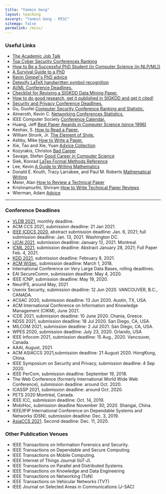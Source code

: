 ```yaml
---
title: "Yanmin Gong" 
layout: teaching
excerpt: "Yanmin Gong - MISC"
sitemap: false
permalink: /misc/
---
```


### Useful Links   
- [The Academic Job Talk](https://tomprof.stanford.edu/posting/1085)
- [Top Cyber Security Conferences Ranking](http://jianying.space/conference-ranking.html)
- [How to Be a Successful PhD Student (in Computer Science (in NLP/ML))](https://people.cs.umass.edu/~wallach/how_to_be_a_successful_phd_student.pdf)
- [A Survival Guide to a PhD](http://karpathy.github.io/2016/09/07/phd/)
- [Kevin Gimpel's PhD advice](https://ttic.uchicago.edu/~kgimpel/etc/phd-advice.pdf)
- [Detexify LaTeX handwritten symbol recognition](https://detexify.kirelabs.org/classify.html)
- [AI/ML Conference Deadlines.](https://aideadlin.es/?sub=ML,NLP)
- <a href="https://web.cs.dal.ca/~eem/gradResources/KDD/Checklist%20for%20Revising%20a%20SIGKDD%20Data%20Mining%20Paper.pdf" target="_blank">Checklist for Revising a SIGKDD Data Mining Paper. </a> 
- <a href="http://www.cs.ucr.edu/~eamonn/Keogh_SIGKDD09_tutorial.pdf" target="_blank">How to do good research, get it published in SIGKDD and get it cited! </a> 
- <a href="https://sec-deadlines.github.io/" target="_blank">Security and Privacy Conference Deadlines.</a> 
- Gu, Guofei <a href="http://faculty.cs.tamu.edu/guofei/sec_conf_stat.htm
" target="_blank">Computer Security Conference Ranking and Statistic.</a> 
- Almeroth, Kevin C. <a href="https://www.cs.ucsb.edu/~almeroth/conf/stats/
" target="_blank">Networking Conferences Statistics.</a> 
- IEEE Computer Society <a href="https://www.computer.org/web/conferences/calendar
" target="_blank">Conference Calendar.</a> 
- Huang, Jeff <a href="http://jeffhuang.com/best_paper_awards.html" target="_blank">Best Paper Awards in Computer Science (since 1996)</a>
- Keshav, S. <a href="http://ccr.sigcomm.org/online/files/p83-keshavA.pdf" target="_blank">How to Read a Paper. </a> 
- William Strunk, Jr. <a href="folder/elementofstyle.pdf" target="_blank">The Element of Style. </a>
- Ashby, Mike <a href="folder/howtowriteapaper.pdf" target="_blank">How to Write a Paper. </a>
- Xie, Tao and Xie, Yuan <a href="http://taoxie.cs.illinois.edu/advice.htm" target="_blank">Advice Collection</a>
- Kozyrakis, Christos <a href="folder/BadCareer.pdf" target="_blank">Bad Career </a>
- Savage, Stefan <a href="folder/GoodCareer.pdf" target="_blank">Good Career in Computer Science</a>
- Siek, Konrad <a href="http://www.cs.put.poznan.pl/ksiek/latexmath.html" target="_blank">LaTex Formal Methods Reference</a>
- Lee, Kevin <a href="folder/writingman.pdf"  target="_blank">A Guide to Writing Mathematics</a>
- Donald E. Knuth, Tracy Larrabee, and Paul M. Roberts <a href="http://jmlr.csail.mit.edu/reviewing-papers/knuth_mathematical_writing.pdf"  target="_blank">Mathematical Writing</a>
- Meier, Alan <a href="folder/how_to_review.pdf"  target="_blank">How to Review a Technical Paper </a>
- Krishnamurthi, Shriram <a href="https://cs.brown.edu/~sk/Memos/Paper-Reviews/"  target="_blank">How to Write Technical Paper Reviews </a>
- Wierman, Adam  <a href="http://users.cms.caltech.edu/~adamw/advising.html/"  target="_blank">Advice </a>    
<!--         <li>Socolofsky, Scott A. <a href="https://ceprofs.civil.tamu.edu/ssocolofsky/downloads/paper_how-to.pdf
" target="_blank">How to write a research journal article in engineering and science.</a> </li> 
        <li>Feamster, Nick <a href="https://greatresearch.org/2013/08/31/time-management-tactics-for-academics/" target="_blank">Time Management Tactics for Academics. </a> 
-->
    
<hr>

### Conference Deadlines
- [VLDB 2021](http://vldb.org/pvldb/vol14-submission/), monthly deadline.
- ACM CCS 2021, submission deadline: 21 Jan 2021.
- [IEEE ICDCS 2020](https://icdcs2021.us/cfp-html), abstract submission deadline: Jan. 6, 2021; full submission deadline: Jan. 13, 2021. Washington DC.
- [IJCAI 2021](https://ijcai-21.org/cfp/), submission deadline: January 12, 2021. Montreal.
- [ICML 2021](https://icml.cc/Conferences/2021), submission deadline: Abstract January 28, 2021; Full Paper Feb. 4, 2021.
- [KDD 2021](https://www.kdd.org/kdd2021/calls/view/call-for-research-track-papers-sigkdd-2021), submission deadline: February 8, 2021. 
- [ACM WiSec](https://petsymposium.org/index.php), submission deadline: March 1, 2018. 
- International Conference on Very Large Data Bases, rolling deadlines.
- EAI SecureComm, submission deadline: May 4, 2020. 
- IEEE ICNP, submission deadline: May 19, 2020.
- NeurIPS, around May, 2021
- Usenix Security, submission deadline: 12 Jun 2020. VANCOUVER, B.C., CANADA.
- ACSAC 2020, submission deadline: 13 Jun 2020. Austin, TX, USA. 
- ACM International Conference on Information and Knowledge Management (CIKM), June 2021.
- ICDE 2021, submission deadline: 10 June 2020. Chania, Greece. 
- NDSS 2021, submission deadline: 18 Jul 2020. San Diego, CA, USA.
- MILCOM 2021, submission deadline: 2 Jul 2021. San Diego, CA, USA.
- WPES 2020, submission deadline: July 23, 2020. Orlando, USA 
- IEEE Infocom 2021, submission deadline: 15 Aug., 2020. Vancouver, Canada. 
- AAAI, August, 2021.
- ACM ASIACCS 2021,submission deadline: 21 August 2020. HongKong, China.
- IEEE Symposium on Security and Privacy, submission deadline: 4 Sep 2020.
- IEEE PerCom, submission deadline: September 19, 2018. 
- The Web Conference (formerly International World Wide Web Conference), submission deadline: around Oct. 2020. 
- ICASSP 2021, submission deadline: around Oct. 2020.
- PETS 2020 Montréal, Canada.
- IEEE ICC, submission deadline: Oct. 14, 2019.
- MobiHoc, submission deadline November 30, 2020. Shangai, China.
- IEEE/IFIP International Conference on Dependable Systems and Networks (DSN), submission deadline: Dec. 3, 2019.
- [AsiaCCS 2021](https://asiaccs2021.comp.polyu.edu.hk/datescalls/call-for-papers/). Second deadline: Dec. 11, 2020.

### Other Publication Venues
- IEEE Transactions on Information Forensics and Security.
- IEEE Transactions on Dependable and Secure Computing.
- IEEE Transactions on Mobile Computing.
- IEEE Internet of Things Journal (IoT-J).
- IEEE Transactions on Parallel and Distributed Systems.
- IEEE Transactions on Knowledge and Data Engineering
- IEEE Transactions on Networking (ToN)
- IEEE Transactions on Vehicular Networks (TVT)
- IEEE Journal on Selected Areas in Communications (J-SAC)
